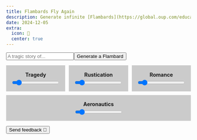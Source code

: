 ```yaml
---
title: Flambards Fly Again
description: Generate infinite [Flambards](https://global.oup.com/education/content/children/series/flambards/?region=international) melodrama through the power of AI.
date: 2024-12-05
extra:
  icon: 🐎
  center: true
---
```



<blockquote id=output style="visibility:hidden;text-align:left;text-align: justify;"></blockquote>

<input type=text id=promptInput placeholder='A tragic story of...'><button id=submit>Generate a Flambard</button>

<style>
.slider-holder {
    flex: 1 1 10%;
    padding: 0.2em;
    text-align: center;
    background:rgb(0,0,0,0.2);
    border-radius:var(--border-radius);
    max-height:fit-content;
    padding:1em;
}
h4 {
    padding:0.1em;
    margin:0.1em;
}

</style>

<div style="display: flex; flex-wrap: wrap; justify-content: center; gap: 10px;">


<div class=slider-holder>
    <label for="tragicSlider"><h4>Tragedy</h4></label>
    <input type="range" id="tragicSlider" value="10" min="0" max="100" step="10">
</div>

<div class=slider-holder>
    <label for="rusticSlider"><h4>Rustication</h4></label>
    <input type="range" id="rusticSlider" value="10" min="0" max="100" step="10">
</div>

<div class=slider-holder>
    <label for="romanceSlider"><h4>Romance</h4></label>
    <input type="range" id="romanceSlider" value="10" min="0" max="100" step="10">
</div>

<div class=slider-holder>
    <label for="aeroSlider"><h4>Aeronautics</h4></label>
    <input type="range" id="aeroSlider" value="10" min="0" max="100" step="10">
</div>
</div>

<script>
function FlambardsGenerator() {
        console.log("running generator")

        var imageURL = "https://mbruges.com/images/biplane.svg"
        var newresponse = "Something went wrong."
        var prompt = `You are the novelist K. M. Peyton, author of the 'Flambards' series. You will write in her style. Respond in plain text.\n Here is a brief overview of the key plot points of 'Flambards': The orphaned Christina Parsons is sent to live at Flambards estate in Essex with her mother's half-brother, the crippled Russell. Her Aunt Grace speculates that Russell plans for Christina to marry his son Mark to restore Flambards to its former glory using the money that she will inherit on her twenty-first birthday. Mark is as brutish as his father, with a great love for hunting, whereas the younger son William is terrified of horses after a hunting accident and aspires to be an aviator. Christina soon finds friendship with the injured William, who challenges her ideas on class boundaries, as well as her love for horses and hunting. William and Christina eventually fall in love. \nUsing everything you know about the 'Flambards' series of books, write a 120-word, two paragraph short story about the characters. You must split your two paragraphs with two <br> tags`

        //Adding on any specifics that the user requests
        var additions = document.getElementById("promptInput").value;
        if (additions.length > 3) {
        additions = "\nIn your story, include: " + additions;
        prompt += additions}

        var tragic = document.getElementById("tragicSlider").value;
        var rustic = document.getElementById("rusticSlider").value;
        var romance = document.getElementById("romanceSlider").value;
        var aero = document.getElementById("aeroSlider").value;

        prompt += `Make the story ${tragic}% tragic, ${rustic}% rustic, ${romance}% romantic, and ${aero}% about aeroplanes.`

        document.getElementById("output").innerHTML = `<center><br>Writing the next chapter...<br><span class=load>❊</span>`;
        document.getElementById("output").style.visibility = ''
        url_escaped_prompt = encodeURIComponent(prompt);

        fetch(`https://api.mxb.fyi/gpt-mini?query=${url_escaped_prompt}`)
          .then(response => {
            if (response.status === 429) {
              throw new Error('Too many requests! Wait a minute.');
            }
            return response.text();
          })
          .then(result => {
              newresponse  = ` ${result}`;
            newresponse =
            `<h2 id=title style="text-align:center !important"><i>Chapter 94:</i>
            <br>Flambards Forever</h2>
            <br>
            <p style="width:88%;margin-left:auto;margin-right:auto;">${newresponse}</p>`;
            document.getElementById("output").innerHTML = newresponse;

          })
          .catch(error => {
                let errormessage = `<center><h2 id=title>Tragedy strikes</h2><br><p>Something has gone terribly wrong.<br> Give it a few minutes and try again.</p> <br>  <img style="border-color: black
            ;border: 3px;border-style:solid;"  alt="illustrationGenerated" src="/images/biplanefire.webp" height="150px" width="150px" title="${error}"></center> `;
            document.getElementById("output").innerHTML = errormessage;
            });
        document.getElementById("title").scrollIntoView({ behavior: 'smooth' });
        }

document.getElementById("submit").addEventListener("click", FlambardsGenerator);
</script>

<a href="mailto:max@mbruges.com?subject=Flambards%20Feedback&body=Dear%20Sir%2C%0A%0AI%20was%20shocked%2Foverjoyed%2Fdisappointed%2Fdisturbed%2Fconfused%2Felated%20by%20your%20delightful%2Fmaddening%2Fsacrilegious%20Flambards%20Generator.%0A%0APlease%20desist%2Fcontinue%2Freconsider%20your%20life%20choices.%0A%0AYours%2C%0A%0A%20" style="font-size:0.6em"><button>Send feedback 📧</button></a>
